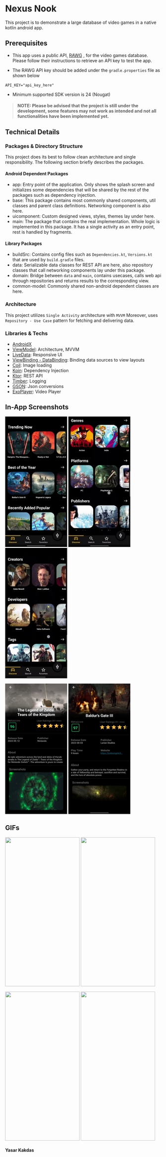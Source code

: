 # Nexus Nook

This project is to demonstrate a large database of video games in a native kotlin android app.

## Prerequisites

-  This app uses a public API, [RAWG](https://rawg.io/apidocs) , for the video games database. Please follow their instructions to retrieve an API key to test the app.

-  The RAWG API key should be added under the ```gradle.properties``` file as shown below
```
API_KEY="api_key_here"
```
- Minimum supported SDK version is 24 (Nougat)

>#### NOTE: Please be advised that the project is still under the development, some features may not work as intended and not all functionalities have been implemented yet.

## Technical Details

### Packages & Directory Structure

This project does its best to follow clean architecture and single responsibility. The following section briefly describes the packages.

#### Android Dependent Packages

-  app: Entry point of the application. Only shows the splash screen and initializes some dependencies that will be shared by the rest of the packages such as dependency injection.
-  base: This package contains most commonly shared components, util classes and parent class definitions. Networking component is also here.
-  uicomponent: Custom designed views, styles, themes lay under here.
-  main: The package that contains the real implementation. Whole logic is implemented in this package. It has a single activity as an entry point, rest is handled by fragments.

#### Library Packages

-  buildSrc: Contains config files such as ```Dependencies.kt```, ```Versions.kt``` that are used by ```build.gradle``` files.
-  data: Serializable data classes for REST API are here, also repository classes that call networking components lay under this package.
-  domain: Bridge between ```data``` and ```main```, contains usecases, calls web api through repositories and returns results to the corresponding view.
-  common-model: Commonly shared non-android dependent classes are here.

### Architecture

This project utilizes ```Single Activity``` architecture with ```MVVM``` Moreover, uses ```Repository - Use Case``` pattern for fetching and delivering data.


### Libraries & Techs

-  [AndroidX](https://developer.android.com/jetpack/androidx)
-  [ViewModel](https://developer.android.com/reference/androidx/lifecycle/ViewModel): Architecture, MVVM
-  [LiveData](https://developer.android.com/reference/android/arch/lifecycle/LiveData): Responsive UI
-  [ViewBinding - DataBinding](https://developer.android.com/topic/libraries/data-binding): Binding data sources to view layouts
-  [Coil](https://coil-kt.github.io/coil/): Image loading
-  [Koin](https://insert-koin.io/): Dependency Injection
-  [Ktor](https://ktor.io/): REST API
-  [Timber](https://github.com/JakeWharton/timber): Logging
-  [GSON](https://github.com/google/gson): Json conversions
-  [ExoPlayer](https://github.com/google/ExoPlayer): Video Player


## In-App Screenshots


<img src="https://raw.githubusercontent.com/YKakdas/ImagesForReadme/main/Homepage_1.jpg?raw=true" width="200" height=420> <img src="https://raw.githubusercontent.com/YKakdas/ImagesForReadme/main/Homepage_2.jpg?raw=true" width="200" height=420> <img src="https://raw.githubusercontent.com/YKakdas/ImagesForReadme/main/Homepage_3.jpg?raw=true" width="200" height=420> 

<img src="https://raw.githubusercontent.com/YKakdas/ImagesForReadme/main/GameDetails_2.jpg?raw=true" width="200" height=420> <img src="https://raw.githubusercontent.com/YKakdas/ImagesForReadme/main/DetailPage_1.jpg?raw=true" width="200" height=420>

## GIFs

<img src="https://github.com/YKakdas/ImagesForReadme/blob/c25e2b17edb7bf06527c7e185ab47010f42e6448/dashboard_1.gif"  width="240" height=480>  <img src="https://github.com/YKakdas/ImagesForReadme/blob/c25e2b17edb7bf06527c7e185ab47010f42e6448/dashboard_2.gif"  width="240" height=480>


<img src="https://github.com/YKakdas/ImagesForReadme/blob/c25e2b17edb7bf06527c7e185ab47010f42e6448/detail_page_1.gif"  width="240" height=480>  <img src="https://github.com/YKakdas/ImagesForReadme/blob/c25e2b17edb7bf06527c7e185ab47010f42e6448/detail_page_2.gif"  width="240" height=480>


#### Yasar Kakdas
